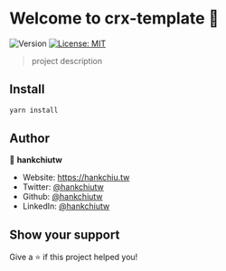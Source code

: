 # Welcome to crx-template 👋
![Version](https://img.shields.io/github/package-json/v/hankchiutw/crx-template?label=package.json)
[![License: MIT](https://img.shields.io/badge/License-MIT-yellow.svg)](https://github.com/hankchiutw/crx-template/blob/main/LICENSE)

> project description

## Install

```sh
yarn install
```

## Author

👤 **hankchiutw**

* Website: https://hankchiu.tw
* Twitter: [@hankchiutw](https://twitter.com/hankchiutw)
* Github: [@hankchiutw](https://github.com/hankchiutw)
* LinkedIn: [@hankchiutw](https://linkedin.com/in/hankchiutw)

## Show your support

Give a ⭐️ if this project helped you!
